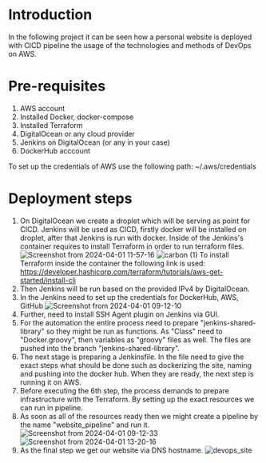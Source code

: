 # Introduction
In the following project it can be seen how a personal website is deployed with CICD pipeline the usage of the technologies and methods of DevOps on AWS.
# Pre-requisites
1. AWS account
2. Installed Docker, docker-compose
3. Installed Terraform
4. DigitalOcean or any cloud provider
5. Jenkins on DigitalOcean (or any in your case)
6. DockerHub acccount

To set up the credentials of AWS use the following path: ~/.aws/credentials
# Deployment steps
1. On DigitalOcean we create a droplet which will be serving as point for CICD. Jenkins will be used as CICD, firstly docker will be installed on droplet, after that Jenkins is run with docker. Inside of the Jenkins's container requires to install Terraform in order to run terraform files.
![Screenshot from 2024-04-01 11-57-16](https://github.com/BiggieBroo/CICD_website_DevOps/assets/140602458/a1d52b7e-695f-44df-908c-55affe095432)
![carbon (1)](https://github.com/BiggieBroo/CICD_website_DevOps/assets/140602458/01e371de-fbeb-4599-8e88-541d63d6214f)
To install Terraform inside the container the following link is used: https://developer.hashicorp.com/terraform/tutorials/aws-get-started/install-cli
2. Then Jenkins will be run based on the provided IPv4 by DigitalOcean.
3. In the Jenkins need to set up the credentials for DockerHub, AWS, GitHub
![Screenshot from 2024-04-01 09-12-10](https://github.com/BiggieBroo/CICD_website_DevOps/assets/140602458/8bc9d927-bc7a-419b-90a5-1cfde3bcd604)
4. Further, need to install SSH Agent plugin on Jenkins via GUI.
5. For the automation the entire process need to prepare "jenkins-shared-library" so they might be run as functions. As "Class" need to "Docker.groovy", then variables as "groovy" files as well. The files are pushed into the branch "jenkins-shared-library".
6. The next stage is preparing a Jenkinsfile. In the file need to give the exact steps what should be done such as dockerizing the site, naming and pushing into the docker hub. When they are ready, the next step is running it on AWS.
7. Before executing the 6th step, the process demands to prepare infrastructure with the Terraform. By setting up the exact resources we can run in pipeline.
8. As soon as all of the resources ready then we might create a pipeline by the name "website_pipeline" and run it.
![Screenshot from 2024-04-01 09-12-33](https://github.com/BiggieBroo/CICD_website_DevOps/assets/140602458/684727b3-1fb8-4114-bb40-8718d6cd5649)
![Screenshot from 2024-04-01 13-20-16](https://github.com/BiggieBroo/CICD_website_DevOps/assets/140602458/810bfd16-d42e-4821-9577-b67560c23b91)
9. As the final step we get our website via DNS hostname.
![devops_site](https://github.com/BiggieBroo/CICD_website_DevOps/assets/140602458/aa32a90f-ff02-4489-8b66-7f3bdb1ae904)

